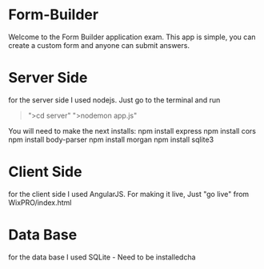 # Form-Builder

Welcome to the Form Builder application exam. This app is simple, you can create a custom form and anyone can submit answers.

# Server Side
for the server side I used nodejs. 
Just go to the terminal and run
>">cd server"
">nodemon app.js"

You will need to make the next installs:
npm install express
npm install cors
npm install body-parser
npm install morgan
npm install sqlite3

# Client Side
for the client side I used AngularJS.
For making it live, Just "go live" from WixPRO/index.html

# Data Base
for the data base I used SQLite - Need to be installedcha
